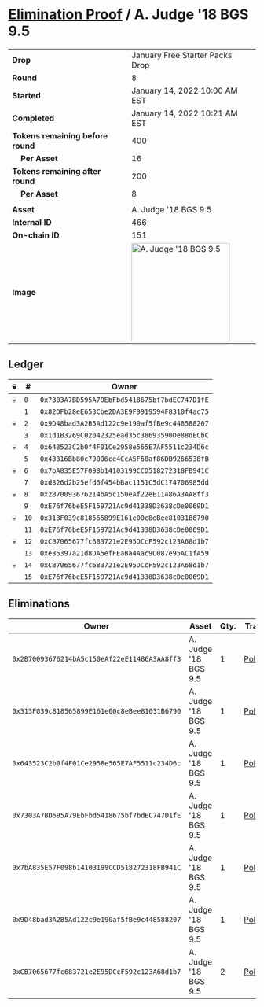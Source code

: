 # [Elimination Proof](./readme.md) / A. Judge &#039;18 BGS 9.5

|||
|---|---|
| **Drop** | January Free Starter Packs Drop |
| **Round** | 8 |
| **Started** | January 14, 2022 10:00 AM EST |
| **Completed** | January 14, 2022 10:21 AM EST |
| **Tokens remaining before round** | 400 |
| **&nbsp;&nbsp;&nbsp;&nbsp;Per Asset** | 16 |
| **Tokens remaining after round** | 200 |
| **&nbsp;&nbsp;&nbsp;&nbsp;Per Asset** | 8 |
| | |
| **Asset** | A. Judge &#039;18 BGS 9.5 |
| **Internal ID** | 466 |
| **On-chain ID** | 151 |
| **Image** | <img src="https://tcdn.blokpax.com/954504e8-1ac3-45be-a923-632eeb58e2f2/00ba02c24b0a9dda0800575bc4cbe342c978fd80bc3f0f29ca3298fcd32827ba.png" height="200" alt="A. Judge &#039;18 BGS 9.5" /> |

## Ledger

| 💀 | # | Owner |
| --- | --- | --- |
| 💀 | `0` | `0x7303A7BD595A79EbFbd5418675bf7bdEC747D1fE` |
|  | `1` | `0x82DFb28eE653Cbe2DA3E9F9919594F8310f4ac75` |
| 💀 | `2` | `0x9D48bad3A2B5Ad122c9e190af5fBe9c448588207` |
|  | `3` | `0x1d1B3269C02042325ead35c38693590De88dECbC` |
| 💀 | `4` | `0x643523C2b0f4F01Ce2958e565E7AF5511c234D6c` |
|  | `5` | `0x43316Bb80c79006ce4CcA5F68af86DB9266538fB` |
| 💀 | `6` | `0x7bA835E57F098b14103199CCD518272318FB941C` |
|  | `7` | `0xd826d2b25efd6f454bBac1151C5dC174706985dd` |
| 💀 | `8` | `0x2B70093676214bA5c150eAf22eE11486A3AA8ff3` |
|  | `9` | `0xE76f76beE5F159721Ac9d41338D3638cDe0069D1` |
| 💀 | `10` | `0x313F039c818565899E161e00c8eBee81031B6790` |
|  | `11` | `0xE76f76beE5F159721Ac9d41338D3638cDe0069D1` |
| 💀 | `12` | `0xCB7065677fc683721e2E95DCcF592c123A68d1b7` |
|  | `13` | `0xe35397a21d8DA5efFEaBa4Aac9C087e95AC1fA59` |
| 💀 | `14` | `0xCB7065677fc683721e2E95DCcF592c123A68d1b7` |
|  | `15` | `0xE76f76beE5F159721Ac9d41338D3638cDe0069D1` |


## Eliminations

| Owner | Asset | Qty. | Transaction |
| --- | --- | --- | --- |
| `0x2B70093676214bA5c150eAf22eE11486A3AA8ff3` | A. Judge '18 BGS 9.5 | 1 | [Polygonscan](https://polygonscan.com/tx/0x74821fec626aa5cb493ab1d38a64763ebdaa968be751e6561c7538c13cba7bb7) |
| `0x313F039c818565899E161e00c8eBee81031B6790` | A. Judge '18 BGS 9.5 | 1 | [Polygonscan](https://polygonscan.com/tx/0x004b8666472e5e8c229c836b567f541b940b574f94deec952c73f3063ebb12c3) |
| `0x643523C2b0f4F01Ce2958e565E7AF5511c234D6c` | A. Judge '18 BGS 9.5 | 1 | [Polygonscan](https://polygonscan.com/tx/0x6a7f9ebb8d9f598aa9e495c2a0ada29c457aab36b0e02f4619e05f7931c95a32) |
| `0x7303A7BD595A79EbFbd5418675bf7bdEC747D1fE` | A. Judge '18 BGS 9.5 | 1 | [Polygonscan](https://polygonscan.com/tx/0x8bddac3354bf4aba6f05c08d9e7365251131a44cc8d398f6afabe40e5ed35955) |
| `0x7bA835E57F098b14103199CCD518272318FB941C` | A. Judge '18 BGS 9.5 | 1 | [Polygonscan](https://polygonscan.com/tx/0x3482396d6b0f18756314a8ca3306d5b5645bfc7195cfcdf77c4a372fe698c48f) |
| `0x9D48bad3A2B5Ad122c9e190af5fBe9c448588207` | A. Judge '18 BGS 9.5 | 1 | [Polygonscan](https://polygonscan.com/tx/0x6a69c190906099763d0f24ff755cdb4f15bfb3b862693485a087cae27c03bc64) |
| `0xCB7065677fc683721e2E95DCcF592c123A68d1b7` | A. Judge '18 BGS 9.5 | 2 | [Polygonscan](https://polygonscan.com/tx/0x212551c83c5201a56088dce27ceae18d0d46e45ab99be48e583cc9995feae836) |
